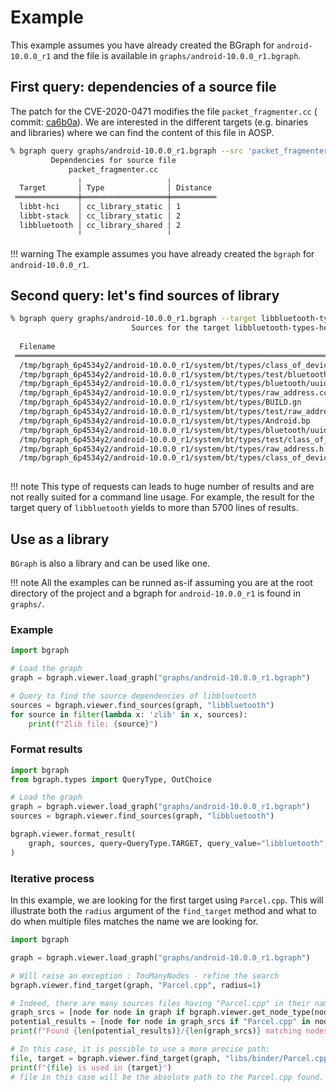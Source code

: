# Example

This example assumes you have already created the BGraph for `android-10.0.0_r1` and the file is available in `graphs/android-10.0.0_r1.bgraph`.

## First query: dependencies of a source file

The patch for the CVE-2020-0471 modifies the file `packet_fragmenter.cc` ( commit: [ca6b0a](https://android.googlesource.com/platform/system/bt/+/ca6b0a211eb39ba85eed60ea740c85d1122fc6bc)). We are interested in the different targets (e.g. binaries and libraries) where we can find the content of this file in AOSP.

```bash
% bgraph query graphs/android-10.0.0_r1.bgraph --src 'packet_fragmenter.cc'
         Dependencies for source file          
             packet_fragmenter.cc              
               ╷                   ╷           
  Target       │ Type              │ Distance  
 ══════════════╪═══════════════════╪══════════ 
  libbt-hci    │ cc_library_static │ 1         
  libbt-stack  │ cc_library_static │ 2         
  libbluetooth │ cc_library_shared │ 2         
               ╵                   ╵           
```

!!! warning
    The example assumes you have already created the `bgraph` for `android-10.0.0_r1`.


## Second query: let's find sources of library

```bash
% bgraph query graphs/android-10.0.0_r1.bgraph --target libbluetooth-types-header                               
                           Sources for the target libbluetooth-types-header                            
                                                                                          ╷            
  Filename                                                                                │ File type  
 ═════════════════════════════════════════════════════════════════════════════════════════╪═══════════ 
  /tmp/bgraph_6p4534y2/android-10.0.0_r1/system/bt/types/class_of_device.h                │        .h  
  /tmp/bgraph_6p4534y2/android-10.0.0_r1/system/bt/types/test/bluetooth/uuid_unittest.cc  │       .cc  
  /tmp/bgraph_6p4534y2/android-10.0.0_r1/system/bt/types/bluetooth/uuid.h                 │        .h  
  /tmp/bgraph_6p4534y2/android-10.0.0_r1/system/bt/types/raw_address.cc                   │       .cc  
  /tmp/bgraph_6p4534y2/android-10.0.0_r1/system/bt/types/BUILD.gn                         │       .gn  
  /tmp/bgraph_6p4534y2/android-10.0.0_r1/system/bt/types/test/raw_address_unittest.cc     │       .cc  
  /tmp/bgraph_6p4534y2/android-10.0.0_r1/system/bt/types/Android.bp                       │       .bp  
  /tmp/bgraph_6p4534y2/android-10.0.0_r1/system/bt/types/bluetooth/uuid.cc                │       .cc  
  /tmp/bgraph_6p4534y2/android-10.0.0_r1/system/bt/types/test/class_of_device_unittest.cc │       .cc  
  /tmp/bgraph_6p4534y2/android-10.0.0_r1/system/bt/types/raw_address.h                    │        .h  
  /tmp/bgraph_6p4534y2/android-10.0.0_r1/system/bt/types/class_of_device.cc               │       .cc  
                                                                                          ╵            

```

!!! note
    This type of requests can leads to huge number of results and are not really suited for a command line usage. 
    For example, the result for the target query of `libbluetooth` yields to more than 5700 lines of results.

## Use as a library

`BGraph` is also a library and can be used like one.

!!! note 
    All the examples can be runned as-if assuming you are at the root directory of the project and a bgraph for `android-10.0.0_r1` is found in `graphs/`.

### Example
```python
import bgraph

# Load the graph
graph = bgraph.viewer.load_graph("graphs/android-10.0.0_r1.bgraph")

# Query to find the source dependencies of libbluetooth
sources = bgraph.viewer.find_sources(graph, "libbluetooth")
for source in filter(lambda x: 'zlib' in x, sources):
    print(f"Zlib file: {source}")
```

### Format results

```python
import bgraph
from bgraph.types import QueryType, OutChoice

# Load the graph
graph = bgraph.viewer.load_graph("graphs/android-10.0.0_r1.bgraph")
sources = bgraph.viewer.find_sources(graph, "libbluetooth")

bgraph.viewer.format_result(
    graph, sources, query=QueryType.TARGET, query_value="libbluetooth", out_choice=OutChoice.DOT
)

```


### Iterative process

In this example, we are looking for the first target using `Parcel.cpp`. This will illustrate both the `radius` argument of the `find_target` method and what to do when multiple files matches the name we are looking for.

```python
import bgraph

graph = bgraph.viewer.load_graph("graphs/android-10.0.0_r1.bgraph")

# Will raise an exception : TooManyNodes - refine the search
bgraph.viewer.find_target(graph, "Parcel.cpp", radius=1)

# Indeed, there are many sources files having "Parcel.cpp" in their name
graph_srcs = [node for node in graph if bgraph.viewer.get_node_type(node) == "source"]
potential_results = [node for node in graph_srcs if "Parcel.cpp" in node]
print(f"Found {len(potential_results)}/{len(graph_srcs)} matching nodes")

# In this case, it is possible to use a more precise path:
file, target = bgraph.viewer.find_target(graph, "libs/binder/Parcel.cpp", radius=1)
print(f"{file} is used in {target}") 
# file in this case will be the absolute path to the Parcel.cpp found.
```